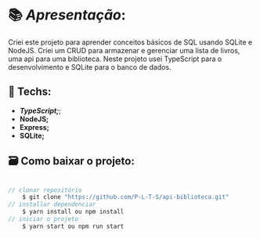 # :books:  ***Apresentação***:

Criei este projeto para aprender conceitos básicos de SQL usando SQLite e NodeJS. Criei um CRUD para armazenar e gerenciar uma lista de livros, uma api para uma biblioteca.
Neste projeto usei TypeScript para o desenvolvimento e SQLite para o banco de dados.

## **:rocket: Techs**:

* ***TypeScript;***;
* **NodeJS;**
* **Express;**
* **SQLite;**

## **:card_file_box: Como baixar o projeto:**

```js

// clonar repositório
    $ git clone "https://github.com/P-L-T-S/api-biblioteca.git"
// installar dependenciar
    $ yarn install ou npm install
// iniciar o projeto
    $ yarn start ou npm run start
```


        
    